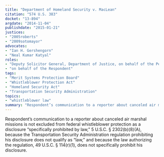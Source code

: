 ```yaml
---
title: "Department of Homeland Security v. MacLean"
citation: "574 U.S. 383"
docket: "13-894"
argdate: "2014-11-04"
publishdate: "2015-01-21"
justices:
- "2005roberts"
- "2009sotomayor"
advocates:
- "Ian H. Gershengorn"
- "Neal Kumar Katyal"
roles:
- "Deputy Solicitor General, Department of Justice, on behalf of the Petitioner"
- "on behalf of the Respondent"
tags:
- "Merit Systems Protection Board"
- "Whistleblower Protection Act"
- "Homeland Security Act"
- "Transportation Security Administration"
topics:
- "whistleblower law"
summary: "Respondent’s communication to a reporter about canceled air marshal missions is not excluded from federal whistleblower protection as a disclosure “specifically prohibited by law,” 5 U.S.C. § 2302(b)(8)(A), because the Transportation Security Administration regulation prohibiting his disclosure does not qualify as “law,” and because the law authorizing the regulation, 49 U.S.C. § 114(r)(1), does not specifically prohibit his disclosure."
---
```

Respondent’s communication to a reporter about canceled air marshal missions is not excluded from federal whistleblower protection as a disclosure “specifically prohibited by law,” 5 U.S.C. § 2302(b)(8)(A), because the Transportation Security Administration regulation prohibiting his disclosure does not qualify as “law,” and because the law authorizing the regulation, 49 U.S.C. § 114(r)(1), does not specifically prohibit his disclosure.


